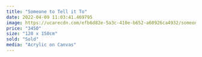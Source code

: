 ```yaml
---
title: "Someone to Tell it To"
date: 2022-04-09 11:03:41.469795
image: https://ucarecdn.com/efb6d82e-5a3c-410e-b652-a60926ca4932/someone-to-tell-it-to.jpg
price: "3450"
size: "120 x 150cm"
sold: "Sold"
media: "Acrylic on Canvas"
---
```


